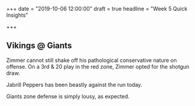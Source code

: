 +++
date = "2019-10-06 12:00:00"
draft = true
headline = "Week 5 Quick Insights"

+++
## Vikings @ Giants

Zimmer cannot still shake off his pathological conservative nature on offense. On a 3rd & 20 play in the red zone, Zimmer opted for the shotgun draw.

Jabrill Peppers has been beastly against the run today.

Giants zone defense is simply lousy, as expected.
